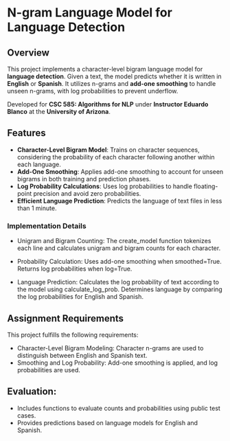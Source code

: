# N-gram Language Model for Language Detection

## Overview
This project implements a character-level bigram language model for **language detection**. Given a text, the model predicts whether it is written in **English** or **Spanish**. It utilizes n-grams and **add-one smoothing** to handle unseen n-grams, with log probabilities to prevent underflow.

Developed for **CSC 585: Algorithms for NLP** under **Instructor Eduardo Blanco** at the **University of Arizona**.

## Features

- **Character-Level Bigram Model**: Trains on character sequences, considering the probability of each character following another within each language.
- **Add-One Smoothing**: Applies add-one smoothing to account for unseen bigrams in both training and prediction phases.
- **Log Probability Calculations**: Uses log probabilities to handle floating-point precision and avoid zero probabilities.
- **Efficient Language Prediction**: Predicts the language of text files in less than 1 minute.

### Implementation Details
- Unigram and Bigram Counting: The create_model function tokenizes each line and calculates unigram and bigram counts for each character.

- Probability Calculation:
Uses add-one smoothing when smoothed=True.
Returns log probabilities when log=True.

- Language Prediction:
Calculates the log probability of text according to the model using calculate_log_prob.
Determines language by comparing the log probabilities for English and Spanish.

## Assignment Requirements
This project fulfills the following requirements:

- Character-Level Bigram Modeling: Character n-grams are used to distinguish between English and Spanish text.
- Smoothing and Log Probability: Add-one smoothing is applied, and log probabilities are used.

## Evaluation:
- Includes functions to evaluate counts and probabilities using public test cases.
- Provides predictions based on language models for English and Spanish.
